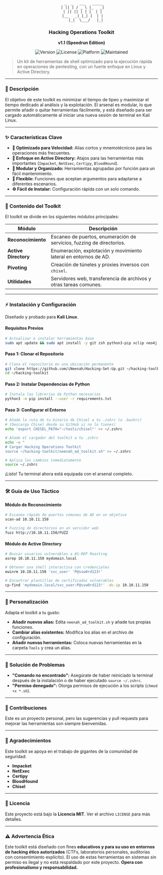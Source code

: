 <div align="center">

```
  _  _   ___   _____
 | || | / _ \ |_   _|
 | || || | | |  | |
 |__   _| |_| |  | |
    |_|  \___/   |_|
```

### Hacking Operations Toolkit
**v1.1 (Speedrun Edition)**

</div>

<div align="center">

![Version](https://img.shields.io/badge/Version-v1.1-blue.svg?style=for-the-badge)
![License](https://img.shields.io/badge/License-MIT-green.svg?style=for-the-badge)
![Platform](https://img.shields.io/badge/Platform-Kali%20Linux-lightgrey.svg?style=for-the-badge)
![Maintained](https://img.shields.io/badge/Maintained%3F-yes-brightgreen.svg?style=for-the-badge)

</div>

> Un kit de herramientas de shell optimizado para la ejecución rápida en operaciones de pentesting, con un fuerte enfoque en Linux y Active Directory.

---

### 📜 Descripción

El objetivo de este toolkit es minimizar el tiempo de tipeo y maximizar el tiempo dedicado al análisis y la explotación. El arsenal es modular, lo que permite añadir o quitar herramientas fácilmente, y está diseñado para ser cargado automáticamente al iniciar una nueva sesión de terminal en Kali Linux.

---

### ✨ Características Clave

-   **🚀 Optimizado para Velocidad:** Alias cortos y mnemotécnicos para las operaciones más frecuentes.
-   **🎯 Enfoque en Active Directory:** Atajos para las herramientas más importantes (`Impacket`, `NetExec`, `Certipy`, `BloodHound`).
-   **🧩 Modular y Organizado:** Herramientas agrupadas por función para un fácil mantenimiento.
-   **🔧 Flexible:** Funciones que aceptan argumentos para adaptarse a diferentes escenarios.
-   **⚙️ Fácil de Instalar:** Configuración rápida con un solo comando.

---

### 🧰 Contenido del Toolkit

El toolkit se divide en los siguientes módulos principales:

| Módulo             | Descripción                                                              |
| ------------------ | ------------------------------------------------------------------------ |
| **Reconocimiento** | Escaneo de puertos, enumeración de servicios, fuzzing de directorios.    |
| **Active Directory** | Enumeración, explotación y movimiento lateral en entornos de AD.         |
| **Pivoting**       | Creación de túneles y proxies inversos con `chisel`.                     |
| **Utilidades**     | Servidores web, transferencia de archivos y otras tareas comunes.        |

---

### ⚡ Instalación y Configuración

Diseñado y probado para **Kali Linux**.

#### Requisitos Previos
```bash
# Actualizar e instalar herramientas base
sudo apt update && sudo apt install -y git zsh python3-pip xclip neo4j
```

#### Paso 1: Clonar el Repositorio
```bash
# Clona el repositorio en una ubicación permanente
git clone https://github.com/iNeenah/Hacking-Set-Up.git ~/hacking-toolkit
cd ~/hacking-toolkit
```

#### Paso 2: Instalar Dependencias de Python
```bash
# Instala las librerías de Python necesarias
python3 -m pip install --user -r requirements.txt
```

#### Paso 3: Configurar el Entorno
```bash
# Añade la ruta de tu binario de Chisel a tu .zshrc (o .bashrc)
# (Descarga Chisel desde su GitHub si no lo tienes)
echo 'export CHISEL_PATH="~/tools/chisel"' >> ~/.zshrc

# Añade el cargador del toolkit a tu .zshrc
echo -e "
# Cargar Hacking Operations Toolkit
source ~/hacking-toolkit/neenah_ad_toolkit.sh" >> ~/.zshrc

# Aplica los cambios inmediatamente
source ~/.zshrc
```
¡Listo! Tu terminal ahora está equipada con el arsenal completo.

---

### 🛠️ Guía de Uso Táctico

#### Módulo de Reconocimiento
```bash
# Escaneo rápido de puertos comunes de AD en un objetivo
scan-ad 10.10.11.150

# Fuzzing de directorios en un servidor web
fuzz http://10.10.11.150/FUZZ
```

#### Módulo de Active Directory
```bash
# Buscar usuarios vulnerables a AS-REP Roasting
asrep 10.10.11.150 mydomain.local

# Obtener una shell interactiva con credenciales
ewinrm 10.10.11.150 'svc_user' 'P@ssw0rd123!'

# Encontrar plantillas de certificados vulnerables
cp-find 'mydomain.local/svc_user:P@ssw0rd123!' -dc-ip 10.10.11.150
```

---

### 🎨 Personalización

Adapta el toolkit a tu gusto:
-   **Añadir nuevos alias:** Edita `neenah_ad_toolkit.sh` y añade tus propias funciones.
-   **Cambiar alias existentes:** Modifica los alias en el archivo de configuración.
-   **Añadir nuevas herramientas:** Coloca nuevas herramientas en la carpeta `Tools` y crea un alias.

---

### 🤔 Solución de Problemas

-   **"Comando no encontrado":** Asegúrate de haber reiniciado la terminal después de la instalación o de haber ejecutado `source ~/.zshrc`.
-   **"Permiso denegado":** Otorga permisos de ejecución a los scripts (`chmod +x *.sh`).

---

### 🤝 Contribuciones

Este es un proyecto personal, pero las sugerencias y pull requests para mejorar las herramientas son siempre bienvenidas.

---

### 🙏 Agradecimientos

Este toolkit se apoya en el trabajo de gigantes de la comunidad de seguridad:
-   **Impacket**
-   **NetExec**
-   **Certipy**
-   **BloodHound**
-   **Chisel**

---

### 📄 Licencia

Este proyecto está bajo la **Licencia MIT**. Ver el archivo `LICENSE` para más detalles.

---

### ⚠️ Advertencia Ética

Este toolkit está diseñado con fines **educativos y para su uso en entornos de hacking ético autorizados** (CTFs, laboratorios personales, auditorías con consentimiento explícito). El uso de estas herramientas en sistemas sin permiso es ilegal y no está respaldado por este proyecto. **Opera con profesionalismo y responsabilidad.**
